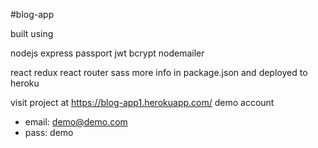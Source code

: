 #blog-app

built using

nodejs
express
passport
jwt
bcrypt
nodemailer

react
redux
react router
sass
more info in package.json
and deployed to heroku

visit project at https://blog-app1.herokuapp.com/
demo account
- email: demo@demo.com
- pass: demo

